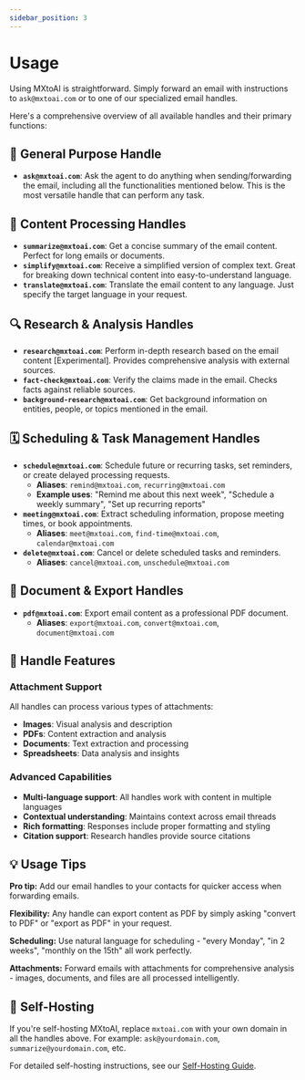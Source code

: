```yaml
---
sidebar_position: 3
---
```


# Usage

Using MXtoAI is straightforward. Simply forward an email with instructions to `ask@mxtoai.com` or to one of our specialized email handles.

Here's a comprehensive overview of all available handles and their primary functions:

## 🎯 General Purpose Handle

*   **`ask@mxtoai.com`**: Ask the agent to do anything when sending/forwarding the email, including all the functionalities mentioned below. This is the most versatile handle that can perform any task.

## 📝 Content Processing Handles

*   **`summarize@mxtoai.com`**: Get a concise summary of the email content. Perfect for long emails or documents.
*   **`simplify@mxtoai.com`**: Receive a simplified version of complex text. Great for breaking down technical content into easy-to-understand language.
*   **`translate@mxtoai.com`**: Translate the email content to any language. Just specify the target language in your request.

## 🔍 Research & Analysis Handles

*   **`research@mxtoai.com`**: Perform in-depth research based on the email content [Experimental]. Provides comprehensive analysis with external sources.
*   **`fact-check@mxtoai.com`**: Verify the claims made in the email. Checks facts against reliable sources.
*   **`background-research@mxtoai.com`**: Get background information on entities, people, or topics mentioned in the email.

## 🗓️ Scheduling & Task Management Handles

*   **`schedule@mxtoai.com`**: Schedule future or recurring tasks, set reminders, or create delayed processing requests.
    - **Aliases**: `remind@mxtoai.com`, `recurring@mxtoai.com`
    - **Example uses**: "Remind me about this next week", "Schedule a weekly summary", "Set up recurring reports"
*   **`meeting@mxtoai.com`**: Extract scheduling information, propose meeting times, or book appointments.
    - **Aliases**: `meet@mxtoai.com`, `find-time@mxtoai.com`, `calendar@mxtoai.com`
*   **`delete@mxtoai.com`**: Cancel or delete scheduled tasks and reminders.
    - **Aliases**: `cancel@mxtoai.com`, `unschedule@mxtoai.com`

## 📄 Document & Export Handles

*   **`pdf@mxtoai.com`**: Export email content as a professional PDF document.
    - **Aliases**: `export@mxtoai.com`, `convert@mxtoai.com`, `document@mxtoai.com`

## 🎨 Handle Features

### Attachment Support
All handles can process various types of attachments:
- **Images**: Visual analysis and description
- **PDFs**: Content extraction and analysis
- **Documents**: Text extraction and processing
- **Spreadsheets**: Data analysis and insights

### Advanced Capabilities
- **Multi-language support**: All handles work with content in multiple languages
- **Contextual understanding**: Maintains context across email threads
- **Rich formatting**: Responses include proper formatting and styling
- **Citation support**: Research handles provide source citations

## 💡 Usage Tips

**Pro tip:** Add our email handles to your contacts for quicker access when forwarding emails.

**Flexibility:** Any handle can export content as PDF by simply asking "convert to PDF" or "export as PDF" in your request.

**Scheduling:** Use natural language for scheduling - "every Monday", "in 2 weeks", "monthly on the 15th" all work perfectly.

**Attachments:** Forward emails with attachments for comprehensive analysis - images, documents, and files are all processed intelligently.

## 🔗 Self-Hosting

If you're self-hosting MXtoAI, replace `mxtoai.com` with your own domain in all the handles above. For example: `ask@yourdomain.com`, `summarize@yourdomain.com`, etc.

For detailed self-hosting instructions, see our [Self-Hosting Guide](./self-hosting).
